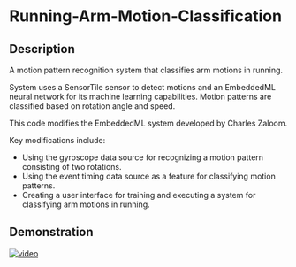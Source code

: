 # Running-Arm-Motion-Classification

## Description
A motion pattern recognition system that classifies arm motions in running.

System uses a SensorTile sensor to detect motions and an EmbeddedML neural network for its machine learning capabilities. Motion patterns are classified based on rotation angle and speed.

This code modifies the EmbeddedML system developed by Charles Zaloom.

Key modifications include:
- Using the gyroscope data source for recognizing a motion pattern consisting of two rotations.
- Using the event timing data source as a feature for classifying motion patterns.
- Creating a user interface for training and executing a system for classifying arm motions in running.

## Demonstration
[![video](https://img.youtube.com/vi/ZHBypc7pgQk/0.jpg)](https://www.youtube.com/watch?v=ZHBypc7pgQk)
